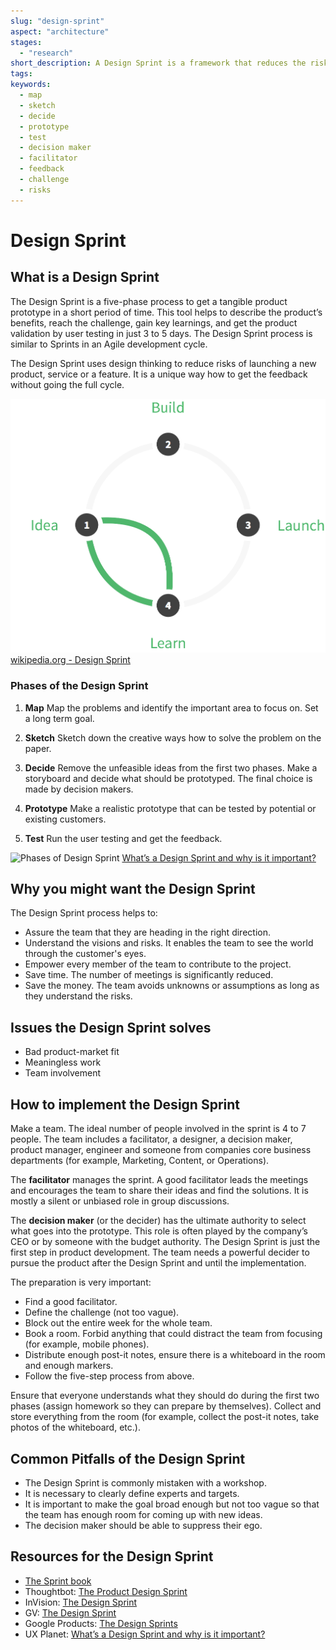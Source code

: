 ```yaml
---
slug: "design-sprint"
aspect: "architecture"
stages:
  - "research"
short_description: A Design Sprint is a framework that reduces the risks associated with product development. It is an intense process done by a small team in just 3 - 5 days.
tags:
keywords:
  - map
  - sketch
  - decide
  - prototype
  - test
  - decision maker
  - facilitator
  - feedback
  - challenge
  - risks
---
```


# Design Sprint

## What is a Design Sprint

The Design Sprint is a five-phase process to get a tangible product prototype in a short period of time. This tool helps to describe the product’s benefits, reach the challenge, gain key learnings, and get the product validation by user testing in just 3 to 5 days. The Design Sprint process is similar to Sprints in an Agile development cycle.

The Design Sprint uses design thinking to reduce risks of launching a new product, service or a feature. It is a unique way how to get the feedback without going the full cycle.

![Design Sprint](/files/design_sprint.png)
[wikipedia.org - Design Sprint](https://en.wikipedia.org/wiki/Design_sprint)

### Phases of the Design Sprint

1. **Map**
   Map the problems and identify the important area to focus on. Set a long term goal.

2. **Sketch**
   Sketch down the creative ways how to solve the problem on the paper.

3. **Decide**
   Remove the unfeasible ideas from the first two phases. Make a storyboard and decide what should be prototyped. The final choice is made by decision makers.

4. **Prototype**
   Make a realistic prototype that can be tested by potential or existing customers.

5. **Test**
   Run the user testing and get the feedback.

![Phases of Design Sprint](/files/design_sprint_phases.jpeg)
[What’s a Design Sprint and why is it important?](https://uxplanet.org/whats-a-design-sprint-and-why-is-it-important-f7b826651e09)

## Why you might want the Design Sprint

The Design Sprint process helps to:

- Assure the team that they are heading in the right direction.
- Understand the visions and risks. It enables the team to see the world through the customer's eyes.
- Empower every member of the team to contribute to the project.
- Save time. The number of meetings is significantly reduced.
- Save the money. The team avoids unknowns or assumptions as long as they understand the risks.

## Issues the Design Sprint solves

- Bad product-market fit
- Meaningless work
- Team involvement

## How to implement the Design Sprint

Make a team. The ideal number of people involved in the sprint is 4 to 7 people. The team includes a facilitator, a designer, a decision maker, product manager, engineer and someone from companies core business departments (for example, Marketing, Content, or Operations).

The **facilitator** manages the sprint. A good facilitator leads the meetings and encourages the team to share their ideas and find the solutions. It is mostly a silent or unbiased role in group discussions.

The **decision maker** (or the decider) has the ultimate authority to select what goes into the prototype. This role is often played by the company’s CEO or by someone with the budget authority. The Design Sprint is just the first step in product development. The team needs a powerful decider to pursue the product after the Design Sprint and until the implementation.

The preparation is very important:

- Find a good facilitator.
- Define the challenge (not too vague).
- Block out the entire week for the whole team.
- Book a room. Forbid anything that could distract the team from focusing (for example, mobile phones).
- Distribute enough post-it notes, ensure there is a whiteboard in the room and enough markers.
- Follow the five-step process from above.

Ensure that everyone understands what they should do during the first two phases (assign homework so they can prepare by themselves). Collect and store everything from the room (for example, collect the post-it notes, take photos of the whiteboard, etc.).

## Common Pitfalls of the Design Sprint

- The Design Sprint is commonly mistaken with a workshop.
- It is necessary to clearly define experts and targets.
- It is important to make the goal broad enough but not too vague so that the team has enough room for coming up with new ideas.
- The decision maker should be able to suppress their ego.

## Resources for the Design Sprint

- [The Sprint book](https://www.thesprintbook.com/)
- Thoughtbot: [The Product Design Sprint](https://thoughtbot.com/blog/the-product-design-sprint)
- InVision: [The Design Sprint](https://www.invisionapp.com/design-defined/design-sprint)
- GV: [The Design Sprint](https://www.gv.com/sprint/)
- Google Products: [The Design Sprints](https://designsprintkit.withgoogle.com/introduction/overview)
- UX Planet: [What’s a Design Sprint and why is it important?](https://uxplanet.org/whats-a-design-sprint-and-why-is-it-important-f7b826651e09)
